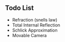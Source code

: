 ## Todo List

- Refraction (snells law)
- Total Internal Reflection
- Schlick Approximation
- Movable Camera
